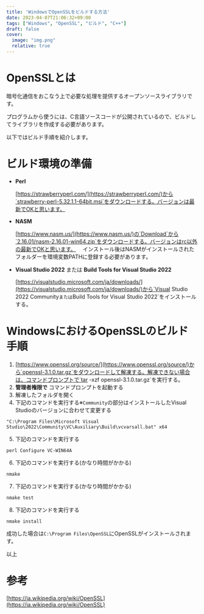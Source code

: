 ```yaml
---
title: 'WindowsでOpenSSLをビルドする方法'
date: 2023-04-07T21:06:32+09:00
tags: ["Windows", "OpenSSL", "ビルド", "C++"]
draft: false
cover:
  image: "img.png"
  relative: true
---
```


# OpenSSLとは

暗号化通信をおこなう上で必要な処理を提供するオープンソースライブラリです。

プログラムから使うには、C言語ソースコードが公開されているので、ビルドしてライブラリを作成する必要があります。

以下ではビルド手順を紹介します。

# ビルド環境の準備

- **Perl**

  [https://strawberryperl.com/](https://strawberryperl.com/)から`strawberry-perl-5.32.1.1-64bit.msi`をダウンロードする。バージョンは最新でOKと思います。

- **NASM**

  [https://www.nasm.us/](https://www.nasm.us/)の`Download`から`2.16.01/nasm-2.16.01-win64.zip`をダウンロードする。バージョンはrc以外の最新でOKと思います。
　インストール後はNASMがインストールされたフォルダーを環境変数PATHに登録する必要があります。

- **Visual Studio 2022** または **Build Tools for Visual Studio 2022**

  [https://visualstudio.microsoft.com/ja/downloads/](https://visualstudio.microsoft.com/ja/downloads/)から`Visual Studio 2022 Community`または`Build Tools for Visual Studio 2022`をインストールする。
  
# WindowsにおけるOpenSSLのビルド手順

1. [https://www.openssl.org/source/](https://www.openssl.org/source/)から`openssl-3.1.0.tar.gz`をダウンロードして解凍する。解凍できない場合は、コマンドプロンプトで`tar -xzf openssl-3.1.0.tar.gz`を実行する。
2. **管理者権限で** コマンドプロンプトを起動する
3. 解凍したフォルダを開く
4. 下記のコマンドを実行する※`Community`の部分はインストールしたVisual Studioのバージョンに合わせて変更する
```
"C:\Program Files\Microsoft Visual Studio\2022\Community\VC\Auxiliary\Build\vcvarsall.bat" x64
```
5. 下記のコマンドを実行する
```
perl Configure VC-WIN64A
```
6. 下記のコマンドを実行する(かなり時間がかかる)
```
nmake
```
7. 下記のコマンドを実行する(かなり時間がかかる)
```
nmake test
```
8. 下記のコマンドを実行する
```
nmake install
```

成功した場合は`C:\Program Files\OpenSSL`にOpenSSLがインストールされます。

以上

# 参考
[https://ja.wikipedia.org/wiki/OpenSSL](https://ja.wikipedia.org/wiki/OpenSSL)